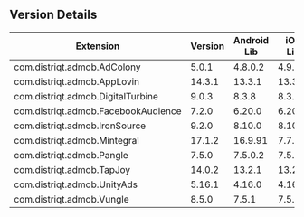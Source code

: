 ## Version Details

| Extension | Version | Android Lib | iOS Lib |
| --- | --- | --- | --- |
| com.distriqt.admob.AdColony | 5.0.1 | 4.8.0.2 | 4.9.0 |
| com.distriqt.admob.AppLovin | 14.3.1 | 13.3.1 | 13.3.1 |
| com.distriqt.admob.DigitalTurbine | 9.0.3 | 8.3.8 | 8.3.8 |
| com.distriqt.admob.FacebookAudience | 7.2.0 | 6.20.0 | 6.20.1 |
| com.distriqt.admob.IronSource | 9.2.0 | 8.10.0 | 8.10.0 |
| com.distriqt.admob.Mintegral | 17.1.2 | 16.9.91 | 7.7.9 |
| com.distriqt.admob.Pangle | 7.5.0 | 7.5.0.2 | 7.5.0.5 |
| com.distriqt.admob.TapJoy | 14.0.2 | 13.2.1 | 13.2.1 |
| com.distriqt.admob.UnityAds | 5.16.1 | 4.16.0 | 4.16.1 |
| com.distriqt.admob.Vungle | 8.5.0 | 7.5.1 | 7.5.3 |
